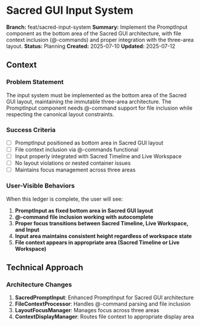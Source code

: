 # Sacred GUI Input System

**Branch:** feat/sacred-input-system
**Summary:** Implement the PromptInput component as the bottom area of the Sacred GUI architecture, with file context inclusion (@-commands) and proper integration with the three-area layout.
**Status:** Planning
**Created:** 2025-07-10
**Updated:** 2025-07-12

## Context

### Problem Statement
The input system must be implemented as the bottom area of the Sacred GUI layout, maintaining the immutable three-area architecture. The PromptInput component needs @-command support for file inclusion while respecting the canonical layout constraints.

### Success Criteria
- [ ] PromptInput positioned as bottom area in Sacred GUI layout
- [ ] File context inclusion via @-commands functional
- [ ] Input properly integrated with Sacred Timeline and Live Workspace
- [ ] No layout violations or nested container issues
- [ ] Maintains focus management across three areas

### User-Visible Behaviors
When this ledger is complete, the user will see:

1. **PromptInput as fixed bottom area in Sacred GUI layout**
2. **@-command file inclusion working with autocomplete**
3. **Proper focus transitions between Sacred Timeline, Live Workspace, and Input**
4. **Input area maintains consistent height regardless of workspace state**
5. **File context appears in appropriate area (Sacred Timeline or Live Workspace)**

## Technical Approach

### Architecture Changes
1. **SacredPromptInput**: Enhanced PromptInput for Sacred GUI architecture
2. **FileContextProcessor**: Handles @-command parsing and file inclusion
3. **LayoutFocusManager**: Manages focus across three areas
4. **ContextDisplayManager**: Routes file context to appropriate display area

